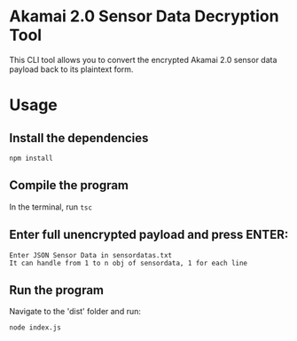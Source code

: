 # Akamai 2.0 Sensor Data Decryption Tool
 This CLI tool allows you to convert the encrypted Akamai 2.0 sensor data payload back to its plaintext form. 

# Usage

## Install the dependencies

`npm install`

## Compile the program

In the terminal, run `tsc`

## Enter full unencrypted payload and press ENTER:

```
Enter JSON Sensor Data in sensordatas.txt
It can handle from 1 to n obj of sensordata, 1 for each line
```

## Run the program

Navigate to the 'dist' folder and run:

`node index.js`
